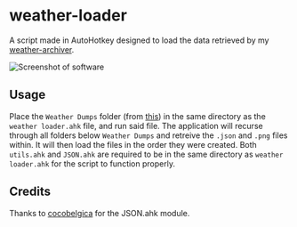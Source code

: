 # weather-loader
A script made in AutoHotkey designed to load the data retrieved by my [weather-archiver](https://github.com/Clean-Hands/weather-archiver).

![Screenshot of software](https://imgur.com/URXvPru.png)

## Usage
Place the `Weather Dumps` folder (from [this](https://github.com/Clean-Hands/weather-archiver)) in the same directory as the `weather loader.ahk` file, and run said file. The application will recurse through all folders below `Weather Dumps` and retreive the `.json` and `.png` files within. It will then load the files in the order they were created. Both `utils.ahk` and `JSON.ahk` are required to be in the same directory as `weather loader.ahk` for the script to function properly.

## Credits
Thanks to [cocobelgica](https://github.com/cocobelgica) for the JSON.ahk module.
